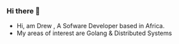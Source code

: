### Hi there 👋

- Hi, am Drew , A Sofware Developer based in Africa.
- My areas of interest are Golang & Distributed Systems
<!--
**AndrewOdiit/AndrewOdiit** is a ✨ _special_ ✨ repository because its `README.md` (this file) appears on your GitHub profile.

Here are some ideas to get you started:

- 👯 I’m looking to collaborate on ...
- 🤔 I’m looking for help with ...
- 💬 Ask me about ...
- 📫 How to reach me: ...
- 😄 Pronouns: ...
- ⚡ Fun fact: ...

-->
